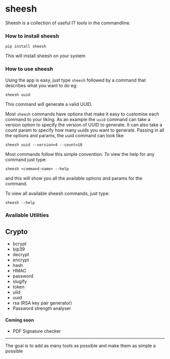 # sheesh

Sheesh is a collection of useful IT tools in the commandline.

### How to install sheesh

```shell
pip install sheesh
```

This will install sheesh on your system

### How to use sheesh

Using the app is easy, just type `sheesh` followed by a command that describes what you want to do eg:

```shell
sheesh uuid
```

This command will generate a valid UUID.

Most `sheesh` commands have options that make it easy to customise each command to your liking. As an example the `uuid`
command can take a version option to specify the version of UUID to generate. It can also take a count param to specify
how many uuids you want to generate. Passing in all the options and params, the uuid command can look like:

```shell
sheesh uuid --version=4 --count=10
```

Most commands follow this simple convention. To view the help for any command just type:

```shell
sheesh <command-name> --help
```

and this will show you all the available options and params for the command.

To view all available sheesh commands, just type:

```shell
sheesh --help
```

### Available Utilities

Crypto
---
- bcrypt
- bip39
- decrypt
- encrypt
- hash
- HMAC
- password
- slugify
- token
- ulid
- uuid
- rsa (RSA key pair generator)
- Password strength analyser


#### Coming soon
- PDF Signature checker
---

The goal is to add as many tools as possible and make them as simple a possible
